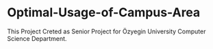 # Optimal-Usage-of-Campus-Area

This Project Creted as Senior Project for Özyegin University Computer Science Department. <br>

